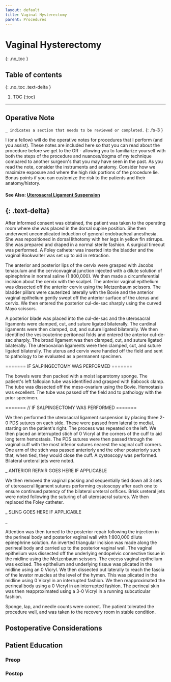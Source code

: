 ```yaml
---
layout: default
title: Vaginal Hysterectomy
parent: Procedures
---
```


# Vaginal Hysterectomy
{: .no_toc }

## Table of contents
{: .no_toc .text-delta }

1. TOC
{:toc}

---

## Operative Note
`_ indicates a section that needs to be reviewed or completed.`
{: .fs-3 }

I (or a fellow) will do the operative notes for procedures that I perform (and you assist). These notes are included here so that you can read about the procedure before we get to the OR - allowing you to familiarize yourself with both the steps of the procedure and nuances/dogma of my technique compared to another surgeon's that you may have seen in the past. As you read the note, consider the instruments and anatomy. Consider how we maximize exposure and where the high risk portions of the procedure lie. Bonus points if you can customize the risk to the patients and their anatomy/history.

#### See Also: [Uterosacral Ligament Suspension](../uterosacral-suspension)
{: .text-delta}
---
After informed consent was obtained, the patient was taken to the operating room where she was placed in the dorsal supine position. She then underwent uncomplicated induction of general endotracheal anesthesia. She was repositioned in dorsal lithotomy with her legs in yellow fin stirrups. She was prepared and draped in a normal sterile fashion. A surgical timeout was performed. A Foley catheter was inserted into the bladder and the vaginal Bookwalter was set up to aid in retraction. 

The anterior and posterior lips of the cervix were grasped with Jacobs tenaculum and the cervicovaginal junction injected with a dilute solution of epinephrine in normal saline (1:800,000). We then made a circumferential incision about the cervix with the scalpel. The anterior vaginal epithelium was dissected off the anterior cervix using the Metzenbaum scissors. The bladder pillars were cauterized laterally with the Bovie and the anterior vaginal epithelium gently swept off the anterior surface of the uterus and cervix. We then entered the posterior cul-de-sac sharply using the curved Mayo scissors. 

A posterior blade was placed into the cul-de-sac and the uterosacral ligaments were clamped, cut, and suture ligated bilaterally. The cardinal ligaments were then clamped, cut, and suture ligated bilaterally. We then identified the vesicouterine peritoneal folds and entered the anterior cul-de-sac sharply. The broad ligament was then clamped, cut, and suture ligated bilaterally. The uteroovarian ligaments were then clamped, cut, and suture ligated bilaterally. The uterus and cervix were handed off the field and sent to pathology to be evaluated as a permanent specimen. 

======= IF SALPINGECTOMY WAS PERFORMED =======

The bowels were then packed with a moist laparotomy sponge. The patient's left fallopian tube was identified and grasped with Babcock clamp. The tube was dissected off the meso-ovarium using the Bovie. Hemostasis was excellent. The tube was passed off the field and to pathology with the prior specimen.

======= // IF SALPINGECTOMY WAS PERFORMED =======

We then performed the uterosacral ligament suspension by placing three 2-0 PDS sutures on each side. These were passed from lateral to medial, starting on the patient's right. The process was repeated on the left. We then placed an interrupted stich of 0 Vicryl at the corners of the cuff to aid long term hemostasis. The PDS sutures were then passed through the vaginal cuff with the most inferior sutures nearest the vaginal cuff corners. One arm of the stich was passed anteriorly and the other posteriorly such that, when tied, they would close the cuff. A cystoscopy was performed. Bilateral ureteral jets were noted. 

_ ANTERIOR REPAIR GOES HERE IF APPLICABLE

We then removed the vaginal packing and sequentially tied down all 3 sets of uterosacral ligament sutures performing cystoscopy after each one to ensure continued patency of the bilateral ureteral orifices. Brisk ureteral jets were noted following the suturing of all uterosacral sutures. We then replaced the Foley catheter.

_ SLING GOES HERE IF APPLICABLE

_

Attention was then turned to the posterior repair following the injection in the perineal body and posterior vaginal wall with 1:800,000 dilute epinephrine solution. An inverted triangular incision was made along the perineal body and carried up to the posterior vaginal wall. The vaginal epithelium was dissected off the underlying endopelvic connective tissue in the midline using the Metzenbaum scissors. The excess vaginal epithelium was excised. The epithelium and underlying tissue was plicated in the midline using an 0 Vicryl. We then dissected out laterally to reach the fascia of the levator muscles at the level of the hymen. This was plicated in the midline using 0 Vicryl in an interrupted fashion. We then reapproximated the perineal body using a 0 Vicryl in an interrupted fashion. The perineal skin was then reapproximated using a 3-0 Vicryl in a running subcuticular fashion.

Sponge, lap, and needle counts were correct. The patient tolerated the procedure well, and was taken to the recovery room in stable condition. 


## Postoperative Considerations

## Patient Education
### Preop
### Postop